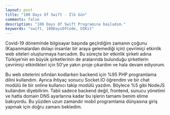 ```yaml
---
layout: post
title: "100 Days Of Swift - İlk Gün"
comments: false
description: "100 Days Of Swift Programına başladım."
keywords: "swift, 100DaysOfCode, UIKit"
---
```


Covid-19 döneminde bilgisayar başında geçirdiğim zamanın çoğunu (Kapanmalardan dolayı insanlar bir araya gelemediği için) çevrimiçi etkinlik web siteleri oluşturmaya harcadım. Bu süreçte bir etkinlik şirketi adına Türkiye’nin en büyük şirketlerinin de aralarında bulunduğu şirketlerin çevrimiçi etkinlikleri için 50’ye yakın proje çıkardım ve hala devam ediyorum.

Bu web sitelerini sıfırdan kodlarken backend için %95 PHP programlama dilini kullandım. Ayrıca ihtiyaç sonucu Socket.IO öğrendim ve bir chat modülü ile bir online kullanıcı takip modülü yazdım. Böylece %5 gibi NodeJS kullandım diyebilirim. Tabii sadece backend değil, frontend, sunucu yönetimi ve hatta domain DNS ayarlarına kadar bu işlerin tamamı benim elime bakıyordu. Bu yüzden uzun zamandır mobil programlama dünyasına giriş yapmak için doğru zamanı bekledim.

